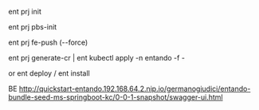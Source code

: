 ent prj init

ent prj pbs-init

ent prj fe-push (--force)

ent prj generate-cr | ent kubectl apply -n entando -f -

or ent deploy / ent install 


BE
http://quickstart-entando.192.168.64.2.nip.io/germanogiudici/entando-bundle-seed-ms-springboot-kc/0-0-1-snapshot/swagger-ui.html
